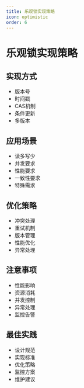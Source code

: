 ```yaml
---
title: 乐观锁实现策略
icon: optimistic
order: 6
---
```


# 乐观锁实现策略

## 实现方式
- 版本号
- 时间戳
- CAS机制
- 条件更新
- 多版本

## 应用场景
- 读多写少
- 并发要求
- 性能要求
- 一致性要求
- 特殊需求

## 优化策略
- 冲突处理
- 重试机制
- 版本管理
- 性能优化
- 异常处理

## 注意事项
- 性能影响
- 资源消耗
- 并发控制
- 异常处理
- 监控告警

## 最佳实践
- 设计规范
- 实现标准
- 优化策略
- 监控方案
- 维护建议
